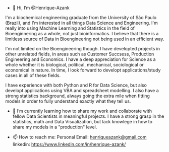 - 👋 Hi, I’m @Henrique-Azank

 I'm a biochemical engineering graduate from the University of São Paulo (Brazil), and I'm interested in all things Data Science and Engineering. 
 I'm really into using Machine Learning and Statistics in the field of Bioenginnering as a whole, not just bioinformatics. I believe that there is 
 a limitless source of Data in Bioengineering not being used in an efficient way. 
 
 I'm not limited on the Bioengineering though. I have developted projects in other unrelated fields, in areas such as Customer Succsess, Production 
 Engineering and Economics. I have a deep appreciation for Science as a whole whether it is biological, political, mechanical, sociological or economical
 in nature. In time, I look forward to developt applications/study cases in all of these fields. 
 
 I have experience with both Python and R for Data Science, but also developt applications using VBA and spreadsheet modelling. I also have a strong 
 statistics background, always going the extra mile when fitting models in order to fully understand exactly what they tell us. 
 
- 🌱 I’m currently learning how to share my work and collaborate with fellow Data Scientists in meaningful projects. I have a strong grasp 
in the statistics, math and Data Visualization, but lack knowlege in how to share my models in a "production" level. 

- 📫 How to reach me: 
Personal Email: henriqueazank@gmail.com
linkedin: https://www.linkedin.com/in/henrique-azank/

